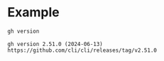 # Example

```sh
gh version
```
```
gh version 2.51.0 (2024-06-13)
https://github.com/cli/cli/releases/tag/v2.51.0
```

<!-- This file is generated by yodoc.
https://github.com/suzuki-shunsuke/yodoc
Please don't edit this code comment because yodoc depends on this code comment.
-->
